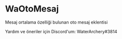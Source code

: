 # WaOtoMesaj
Mesaj ortalama özelliği bulunan oto mesaj eklentisi

Yardım ve öneriler için Discord'um: WaterArchery#3814
